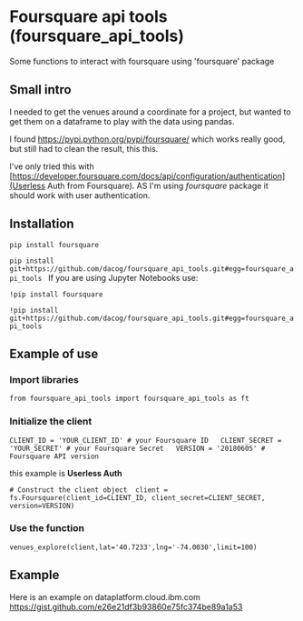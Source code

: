 # Foursquare api tools (foursquare\_api\_tools)
Some functions to interact with foursquare using 'foursquare' package

## Small intro

I needed to get the venues around a coordinate for a project, but wanted to get them on a dataframe to play with the data using pandas.

I found https://pypi.python.org/pypi/foursquare/ which works really good, but still had to clean the result, this this.

I've only tried this with [https://developer.foursquare.com/docs/api/configuration/authentication](Userless Auth from Foursquare). AS I'm using _foursquare_ package it should work with user authentication.


## Installation

`pip install foursquare`

`pip install git+https://github.com/dacog/foursquare_api_tools.git#egg=foursquare_api_tools
`
If you are using Jupyter Notebooks use:

`!pip install foursquare`

`!pip install git+https://github.com/dacog/foursquare_api_tools.git#egg=foursquare_api_tools
`

## Example of use

### Import libraries

`
from foursquare_api_tools import foursquare_api_tools as ft
`

### Initialize the client
`CLIENT_ID = 'YOUR_CLIENT_ID' # your Foursquare ID  
CLIENT_SECRET = 'YOUR_SECRET' # your Foursquare Secret  
VERSION = '20180605' # Foursquare API version`

this example is **Userless Auth**

`# Construct the client object 
client = fs.Foursquare(client_id=CLIENT_ID, client_secret=CLIENT_SECRET, version=VERSION)`

### Use the function
`venues_explore(client,lat='40.7233',lng='-74.0030',limit=100)`

## Example

Here is an example on dataplatform.cloud.ibm.com
https://gist.github.com/e26e21df3b93860e75fc374be89a1a53
